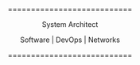 <p align="center">===========================</p>
<p align="center">System Architect</p>
<p align="center">Software  |  DevOps  |  Networks</p>
<p align="center">===========================</p>
